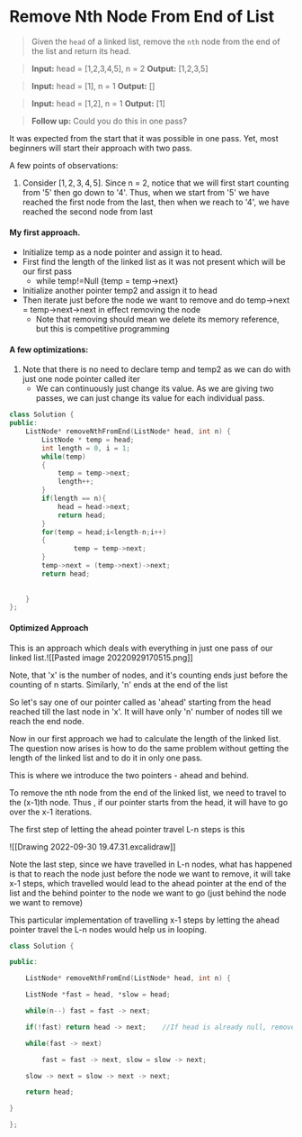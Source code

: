 # Remove Nth Node From End of List

> Given the `head` of a linked list, remove the `nth` node from the end of the list and return its head.

>**Input:** head = [1,2,3,4,5], n = 2
 **Output:** [1,2,3,5]

> **Input:** head = [1], n = 1
**Output:** []

> **Input:** head = [1,2], n = 1
**Output:** [1]

> **Follow up:** Could you do this in one pass?

It was expected from the start that it was possible in one pass. Yet, most beginners will start their approach with two pass.

A few points of observations:
1. Consider $[1,2,3,4,5]$. Since n = 2, notice that we will first start counting from '5' then go down to '4'. Thus, when we start from '5' we have reached the first node from the last, then when we reach to '4', we have reached the second node from last

#### My first approach.
- Initialize temp as a node pointer and assign it to head.
- First find the length of the linked list as it was not present which will be our first pass
	- while temp!=Null {temp = temp→next}
- Initialize another pointer temp2 and assign it to head
- Then iterate just before the node we want to remove and do temp→next = temp→next→next in effect removing the node
	- Note that removing should mean we delete its memory reference, but this is competitive programming

#### A few optimizations:

1. Note that there is no need to declare temp and temp2 as we can do with just one node pointer called iter
	- We can continuously just change its value. As we are giving two passes, we can just change its value for each individual pass.

```c++
class Solution {
public:
    ListNode* removeNthFromEnd(ListNode* head, int n) {
        ListNode * temp = head;
        int length = 0, i = 1;
        while(temp)
        {
            temp = temp->next;
            length++;
        }
        if(length == n){
            head = head->next;
            return head;
        }
        for(temp = head;i<length-n;i++)
        {
                temp = temp->next;
        }
        temp->next = (temp->next)->next;
        return head;
        
        
    }
};
```


#### Optimized Approach
This is an approach which deals with everything in just one pass of our linked list.![[Pasted image 20220929170515.png]]

Note, that 'x' is the number of nodes, and it's counting ends just before the counting of n starts. Similarly, 'n' ends at the end of the list

So let's say one of our pointer called as 'ahead' starting from the head reached till the last node in 'x'. It will have only 'n' number of nodes till we reach the end node.

Now in our first approach we had to calculate the length of the linked list. The question now arises is how to do the same problem without getting the length of the linked list and to do it in only one pass.

This is where we introduce the two pointers - ahead and behind.

To remove the nth node from the end of the linked list, we need to travel to the (x-1)th node. Thus , if our pointer starts from the head, it will have to go over the x-1 iterations.

The first step of letting the ahead pointer travel L-n steps is this

![[Drawing 2022-09-30 19.47.31.excalidraw]]

Note the last step, since we have travelled in L-n nodes, what has happened is that to reach the node just before the node we want to remove, it will take x-1 steps, which travelled would lead to the ahead pointer at the end of the list and the behind pointer to the node we want to go (just behind the node we want to remove)

This particular implementation of travelling x-1 steps by letting the ahead pointer travel the L-n nodes would help us in looping.

```c++
class Solution {

public:

    ListNode* removeNthFromEnd(ListNode* head, int n) {

    ListNode *fast = head, *slow = head;

    while(n--) fast = fast -> next;      

    if(!fast) return head -> next;    //If head is already null, remove the first node  

    while(fast -> next)                  

        fast = fast -> next, slow = slow -> next;            

    slow -> next = slow -> next -> next;

    return head;

}

};
```
